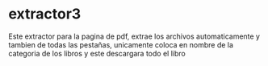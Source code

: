 # extractor3
Este extractor para la pagina de pdf, extrae los archivos automaticamente y tambien de todas las pestañas, unicamente coloca en nombre de la categoria de los libros y este descargara todo el libro
